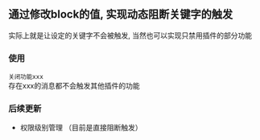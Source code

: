 ## 通过修改block的值, 实现动态阻断关键字的触发
实际上就是让设定的关键字不会被触发, 当然也可以实现只禁用插件的部分功能

### 使用
`关闭功能xxx`  
存在xxx的消息都不会触发其他插件的功能

### 后续更新
- 权限级别管理 （目前是直接阻断触发）
